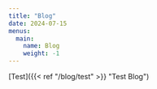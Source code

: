 ```yaml
---
title: "Blog"
date: 2024-07-15
menus:
  main:
    name: Blog
    weight: -1
---
```

[Test]({{< ref "/blog/test" >}} "Test Blog")